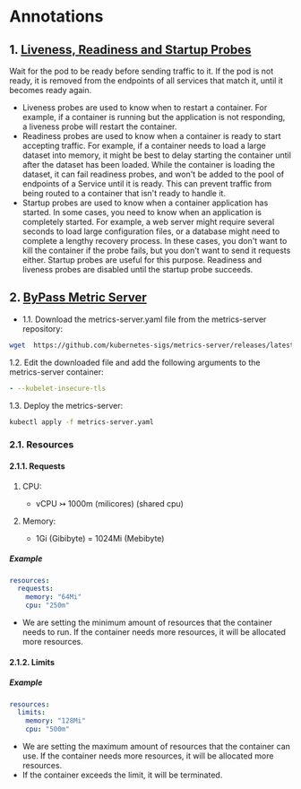 # Annotations

## 1. [Liveness, Readiness and Startup Probes](https://kubernetes.io/docs/tasks/configure-pod-container/configure-liveness-readiness-startup-probes/)
Wait for the pod to be ready before sending traffic to it. If the pod is not ready, it is removed from the endpoints of all services that match it, until it becomes ready again.

-  Liveness probes are used to know when to restart a container. For example, if a container is running but the application is not responding, a liveness probe will restart the container.
- Readiness probes are used to know when a container is ready to start accepting traffic. For example, if a container needs to load a large dataset into memory, it might be best to delay starting the container until after the dataset has been loaded. While the container is loading the dataset, it can fail readiness probes, and won't be added to the pool of endpoints of a Service until it is ready. This can prevent traffic from being routed to a container that isn't ready to handle it.
- Startup probes are used to know when a container application has started. In some cases, you need to know when an application is completely started. For example, a web server might require several seconds to load large configuration files, or a database might need to complete a lengthy recovery process. In these cases, you don't want to kill the container if the probe fails, but you don't want to send it requests either. Startup probes are useful for this purpose. Readiness and liveness probes are disabled until the startup probe succeeds.

## 2. [ByPass Metric Server](https://github.com/kubernetes-sigs/metrics-server/issues/525)

- 1.1. Download the metrics-server.yaml file from the metrics-server repository:

```bash
wget  https://github.com/kubernetes-sigs/metrics-server/releases/latest/download/components.yaml 
```

1.2. Edit the downloaded file and add the following arguments to the metrics-server container:

```yaml 
- --kubelet-insecure-tls
```

1.3. Deploy the metrics-server:

```bash
kubectl apply -f metrics-server.yaml
```

### 2.1. Resources
#### 2.1.1. Requests

1. CPU:
    - vCPU &rarrtl; 1000m (milicores) (shared cpu)
    
2. Memory:
   - 1Gi (Gibibyte) = 1024Mi (Mebibyte)

##### Example

```yaml
resources:
  requests:
    memory: "64Mi"
    cpu: "250m"
```

- We are setting the minimum amount of resources that the container needs to run. If the container needs more resources, it will be allocated more resources.

#### 2.1.2. Limits

##### Example

```yaml
resources:
  limits:
    memory: "128Mi"
    cpu: "500m"
```

- We are setting the maximum amount of resources that the container can use. If the container needs more resources, it will be allocated more resources.
- If the container exceeds the limit, it will be terminated.